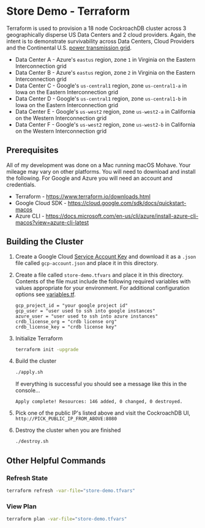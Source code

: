 # Store Demo - Terraform

Terraform is used to provision a 18 node CockroachDB cluster across 3 geographically disperse US Data Centers and 2 cloud providers.  Again, the intent is to demonstrate survivability across Data Centers, Cloud Providers and the Continental U.S. [power transmission grid](https://en.wikipedia.org/wiki/Continental_U.S._power_transmission_grid).
* Data Center A - Azure's `eastus` region, zone `1` in Virginia on the Eastern Interconnection grid
* Data Center B - Azure's `eastus` region, zone `2` in Virginia on the Eastern Interconnection grid
* Data Center C - Google's `us-central1` region, zone `us-central1-a` in Iowa on the Eastern Interconnection grid
* Data Center D - Google's `us-central1` region, zone `us-central1-b` in Iowa on the Eastern Interconnection grid
* Data Center E - Google's `us-west2` region, zone `us-west2-a` in California on the Western Interconnection grid
* Data Center F - Google's `us-west2` region, zone `us-west2-b` in California on the Western Interconnection grid
 
## Prerequisites
All of my development was done on a Mac running macOS Mohave.  Your mileage may vary on other platforms.  You will need to download and install the following.  For Google and Azure you will need an account and credentials.
* Terraform - https://www.terraform.io/downloads.html
* Google Cloud SDK - https://cloud.google.com/sdk/docs/quickstart-macos
* Azure CLI - https://docs.microsoft.com/en-us/cli/azure/install-azure-cli-macos?view=azure-cli-latest

## Building the Cluster
1) Create a Google Cloud [Service Account Key](https://cloud.google.com/docs/authentication/getting-started) and download it as a `.json` file called `gcp-account.json` and place it in this directory.

2) Create a file called `store-demo.tfvars` and place it in this directory.  Contents of the file must include the following required variables with values appropriate for your environment.  For additional configuration options see [variables.tf](variables.tf).
    ```hcl-terraform
    gcp_project_id = "your google project id"
    gcp_user = "user used to ssh into google instances"
    azure_user = "user used to ssh into azure instances"
    crdb_license_org = "crdb license org"
    crdb_license_key = "crdb license key"
    ```
3) Initialize Terraform
    ```bash
    terraform init -upgrade
    ```

4) Build the cluster
    ```bash
    ./apply.sh
    ```

    If everything is successful you should see a message like this in the console...
    ```text
    Apply complete! Resources: 146 added, 0 changed, 0 destroyed.
    ```
5) Pick one of the public IP's listed above and visit the CockroachDB UI, `http://PICK_PUBLIC_IP_FROM_ABOVE:8080`


6) Destroy the cluster when you are finished
    ```bash
    ./destroy.sh
    ```

## Other Helpful Commands

### Refresh State
```bash
terraform refresh -var-file="store-demo.tfvars"
```

### View Plan
```bash
terraform plan -var-file="store-demo.tfvars"
```

